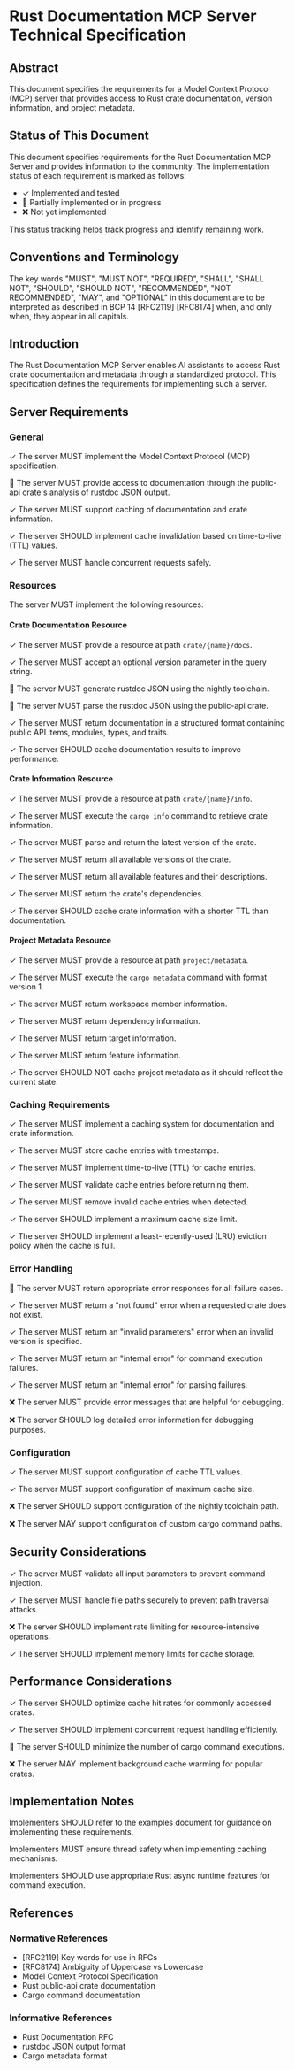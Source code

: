 # Rust Documentation MCP Server Technical Specification

## Abstract

This document specifies the requirements for a Model Context Protocol (MCP) server that provides access to Rust crate documentation, version information, and project metadata.

## Status of This Document

This document specifies requirements for the Rust Documentation MCP Server and provides information to the community. The implementation status of each requirement is marked as follows:

- ✓ Implemented and tested
- 🚧 Partially implemented or in progress
- ❌ Not yet implemented

This status tracking helps track progress and identify remaining work.

## Conventions and Terminology

The key words "MUST", "MUST NOT", "REQUIRED", "SHALL", "SHALL NOT", "SHOULD", "SHOULD NOT", "RECOMMENDED", "NOT RECOMMENDED", "MAY", and "OPTIONAL" in this document are to be interpreted as described in BCP 14 [RFC2119] [RFC8174] when, and only when, they appear in all capitals.

## Introduction

The Rust Documentation MCP Server enables AI assistants to access Rust crate documentation and metadata through a standardized protocol. This specification defines the requirements for implementing such a server.

## Server Requirements

### General

✓ The server MUST implement the Model Context Protocol (MCP) specification.

🚧 The server MUST provide access to documentation through the public-api crate's analysis of rustdoc JSON output.

✓ The server MUST support caching of documentation and crate information.

✓ The server SHOULD implement cache invalidation based on time-to-live (TTL) values.

✓ The server MUST handle concurrent requests safely.

### Resources

The server MUST implement the following resources:

#### Crate Documentation Resource

✓ The server MUST provide a resource at path `crate/{name}/docs`.

✓ The server MUST accept an optional version parameter in the query string.

🚧 The server MUST generate rustdoc JSON using the nightly toolchain.

🚧 The server MUST parse the rustdoc JSON using the public-api crate.

✓ The server MUST return documentation in a structured format containing public API items, modules, types, and traits.

✓ The server SHOULD cache documentation results to improve performance.

#### Crate Information Resource

✓ The server MUST provide a resource at path `crate/{name}/info`.

✓ The server MUST execute the `cargo info` command to retrieve crate information.

✓ The server MUST parse and return the latest version of the crate.

✓ The server MUST return all available versions of the crate.

✓ The server MUST return all available features and their descriptions.

✓ The server MUST return the crate's dependencies.

✓ The server SHOULD cache crate information with a shorter TTL than documentation.

#### Project Metadata Resource

✓ The server MUST provide a resource at path `project/metadata`.

✓ The server MUST execute the `cargo metadata` command with format version 1.

✓ The server MUST return workspace member information.

✓ The server MUST return dependency information.

✓ The server MUST return target information.

✓ The server MUST return feature information.

✓ The server SHOULD NOT cache project metadata as it should reflect the current state.

### Caching Requirements

✓ The server MUST implement a caching system for documentation and crate information.

✓ The server MUST store cache entries with timestamps.

✓ The server MUST implement time-to-live (TTL) for cache entries.

✓ The server MUST validate cache entries before returning them.

✓ The server MUST remove invalid cache entries when detected.

✓ The server SHOULD implement a maximum cache size limit.

✓ The server SHOULD implement a least-recently-used (LRU) eviction policy when the cache is full.

### Error Handling

🚧 The server MUST return appropriate error responses for all failure cases.

✓ The server MUST return a "not found" error when a requested crate does not exist.

✓ The server MUST return an "invalid parameters" error when an invalid version is specified.

✓ The server MUST return an "internal error" for command execution failures.

✓ The server MUST return an "internal error" for parsing failures.

❌ The server MUST provide error messages that are helpful for debugging.

❌ The server SHOULD log detailed error information for debugging purposes.

### Configuration

✓ The server MUST support configuration of cache TTL values.

✓ The server MUST support configuration of maximum cache size.

❌ The server SHOULD support configuration of the nightly toolchain path.

❌ The server MAY support configuration of custom cargo command paths.

## Security Considerations

✓ The server MUST validate all input parameters to prevent command injection.

✓ The server MUST handle file paths securely to prevent path traversal attacks.

❌ The server SHOULD implement rate limiting for resource-intensive operations.

✓ The server SHOULD implement memory limits for cache storage.

## Performance Considerations

✓ The server SHOULD optimize cache hit rates for commonly accessed crates.

✓ The server SHOULD implement concurrent request handling efficiently.

🚧 The server SHOULD minimize the number of cargo command executions.

❌ The server MAY implement background cache warming for popular crates.

## Implementation Notes

Implementers SHOULD refer to the examples document for guidance on implementing these requirements.

Implementers MUST ensure thread safety when implementing caching mechanisms.

Implementers SHOULD use appropriate Rust async runtime features for command execution.

## References

### Normative References

- [RFC2119] Key words for use in RFCs
- [RFC8174] Ambiguity of Uppercase vs Lowercase
- Model Context Protocol Specification
- Rust public-api crate documentation
- Cargo command documentation

### Informative References

- Rust Documentation RFC
- rustdoc JSON output format
- Cargo metadata format
